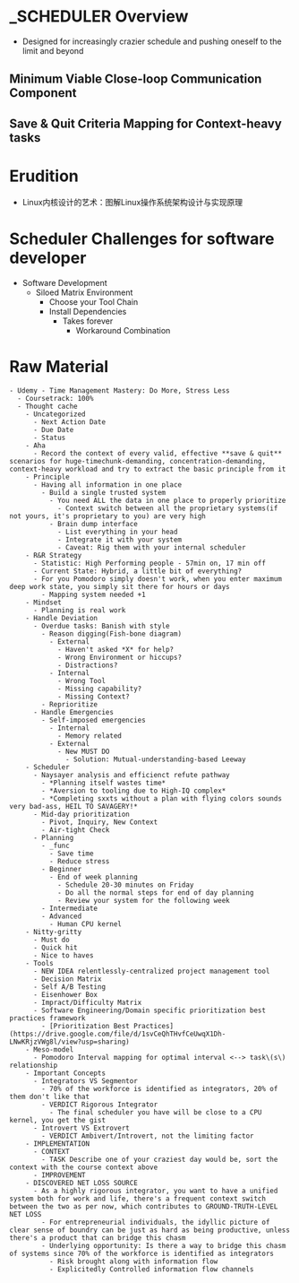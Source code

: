 # _SCHEDULER Overview
- Designed for increasingly crazier schedule and pushing oneself to the limit and beyond
## Minimum Viable Close-loop Communication Component
## Save & Quit Criteria Mapping for Context-heavy tasks

# Erudition
- Linux内核设计的艺术：图解Linux操作系统架构设计与实现原理

# Scheduler Challenges for software developer
- Software Development 
  - Siloed Matrix Environment
    - Choose your Tool Chain
    - Install Dependencies
      - Takes forever
        - Workaround Combination

# Raw Material
    - Udemy - Time Management Mastery: Do More, Stress Less
      - Coursetrack: 100%
      - Thought cache
        - Uncategorized
          - Next Action Date
          - Due Date
          - Status
        - Aha
          - Record the context of every valid, effective **save & quit** scenarios for huge-timechunk-demanding, concentration-demanding, context-heavy workload and try to extract the basic principle from it
        - Principle
          - Having all information in one place
            - Build a single trusted system
              - You need ALL the data in one place to properly prioritize
                - Context switch between all the proprietary systems(if not yours, it's proprietary to you) are very high
              - Brain dump interface
                - List everything in your head
                - Integrate it with your system
                - Caveat: Rig them with your internal scheduler
        - R&R Strategy
          - Statistic: High Performing people - 57min on, 17 min off
          - Current State: Hybrid, a little bit of everything?
          - For you Pomodoro simply doesn't work, when you enter maximum deep work state, you simply sit there for hours or days
            - Mapping system needed +1
        - Mindset
          - Planning is real work
        - Handle Deviation
          - Overdue tasks: Banish with style
            - Reason digging(Fish-bone diagram)
              - External
                - Haven't asked *X* for help?
                - Wrong Environment or hiccups?
                - Distractions?
              - Internal
                - Wrong Tool
                - Missing capability?
                - Missing Context?
            - Reprioritize
          - Handle Emergencies
            - Self-imposed emergencies
              - Internal
                - Memory related
              - External
                - New MUST DO
                  - Solution: Mutual-understanding-based Leeway
        - Scheduler
          - Naysayer analysis and efficienct refute pathway
            - *Planning itself wastes time*
            - *Aversion to tooling due to High-IQ complex*
            - *Completing sxxts without a plan with flying colors sounds very bad-ass, HEIL TO SAVAGERY!*
          - Mid-day prioritization
            - Pivot, Inquiry, New Context
            - Air-tight Check
          - Planning
            - _func
              - Save time
              - Reduce stress
            - Beginner
              - End of week planning
                - Schedule 20-30 minutes on Friday
                - Do all the normal steps for end of day planning
                - Review your system for the following week
            - Intermediate
            - Advanced
              - Human CPU kernel
        - Nitty-gritty
          - Must do
          - Quick hit
          - Nice to haves
        - Tools
          - NEW IDEA relentlessly-centralized project management tool
          - Decision Matrix
          - Self A/B Testing
          - Eisenhower Box
          - Impract/Difficulty Matrix
          - Software Engineering/Domain specific prioritization best practices framework
            - [Prioritization Best Practices](https://drive.google.com/file/d/1svCeQhTHvfCeUwqX1Dh-LNwKRjzVWg8l/view?usp=sharing)
        - Meso-model
          - Pomodoro Interval mapping for optimal interval <--> task\(s\) relationship
        - Important Concepts
          - Integrators VS Segmentor
            - 70% of the workforce is identified as integrators, 20% of them don't like that
            - VERDICT Rigorous Integrator
              - The final scheduler you have will be close to a CPU kernel, you get the gist
          - Introvert VS Extrovert
            - VERDICT Ambivert/Introvert, not the limiting factor
        - IMPLEMENTATION
          - CONTEXT
            - TASK Describe one of your craziest day would be, sort the context with the course context above
          - IMPROVEMENT
        - DISCOVERED NET LOSS SOURCE
          - As a highly rigorous integrator, you want to have a unified system both for work and life, there's a frequent context switch between the two as per now, which contributes to GROUND-TRUTH-LEVEL NET LOSS
            - For entrepreneurial individuals, the idyllic picture of clear sense of boundry can be just as hard as being productive, unless there's a product that can bridge this chasm
            - Underlying opportunity: Is there a way to bridge this chasm of systems since 70% of the workforce is identified as integrators
              - Risk brought along with information flow
              - Explicitedly Controlled information flow channels